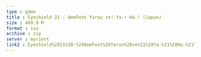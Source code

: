 ```yaml
---
type : game
title : Eyeshield 21 - AmeFoot Yarou ze! Ya-! Ha-! (Japan)
size : 499.9 M
format : iso
archive : zip
server : myrient
link2 : Eyeshield%2021%20-%20AmeFoot%20Yarou%20ze%21%20Ya-%21%20Ha-%21%20%28Japan%29
---
```

